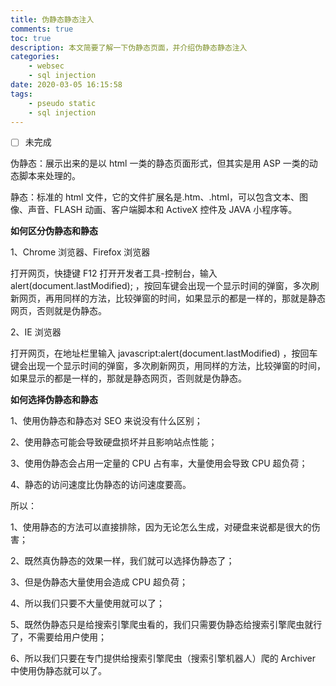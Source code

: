 ```yaml
---
title: 伪静态静态注入
comments: true
toc: true
description: 本文简要了解一下伪静态页面，并介绍伪静态静态注入
categories:
    - websec
    - sql injection
date: 2020-03-05 16:15:58
tags:
    - pseudo static
    - sql injection
---
```


-   [ ] 未完成

伪静态：展示出来的是以 html 一类的静态页面形式，但其实是用 ASP 一类的动态脚本来处理的。

静态：标准的 html 文件，它的文件扩展名是.htm、.html，可以包含文本、图像、声音、FLASH 动画、客户端脚本和 ActiveX 控件及 JAVA 小程序等。

**如何区分伪静态和静态**

1、Chrome 浏览器、Firefox 浏览器

打开网页，快捷键 F12 打开开发者工具-控制台，输入 alert(document.lastModified); ，按回车键会出现一个显示时间的弹窗，多次刷新网页，再用同样的方法，比较弹窗的时间，如果显示的都是一样的，那就是静态网页，否则就是伪静态。

2、IE 浏览器

打开网页，在地址栏里输入 javascript:alert(document.lastModified) ，按回车键会出现一个显示时间的弹窗，多次刷新网页，用同样的方法，比较弹窗的时间，如果显示的都是一样的，那就是静态网页，否则就是伪静态。

**如何选择伪静态和静态**

1、使用伪静态和静态对 SEO 来说没有什么区别；

2、使用静态可能会导致硬盘损坏并且影响站点性能；

3、使用伪静态会占用一定量的 CPU 占有率，大量使用会导致 CPU 超负荷；

4、静态的访问速度比伪静态的访问速度要高。

所以：

1、使用静态的方法可以直接排除，因为无论怎么生成，对硬盘来说都是很大的伤害；

2、既然真伪静态的效果一样，我们就可以选择伪静态了；

3、但是伪静态大量使用会造成 CPU 超负荷；

4、所以我们只要不大量使用就可以了；

5、既然伪静态只是给搜索引擎爬虫看的，我们只需要伪静态给搜索引擎爬虫就行了，不需要给用户使用；

6、所以我们只要在专门提供给搜索引擎爬虫（搜索引擎机器人）爬的 Archiver 中使用伪静态就可以了。
